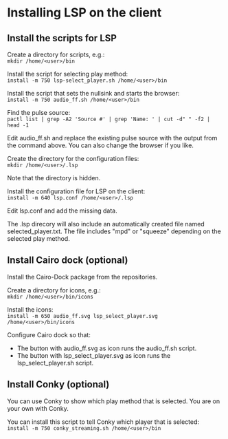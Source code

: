 # Installing LSP on the client
## Install the scripts for LSP
Create a directory for scripts, e.g.:<br/>
```mkdir /home/<user>/bin```

Install the script for selecting play method:<br/>
```install -m 750 lsp-select_player.sh /home/<user>/bin```

Install the script that sets the nullsink and starts the browser:<br/>
```install -m 750 audio_ff.sh /home/<user>/bin```

Find the pulse source:<br/>
```pactl list | grep -A2 'Source #' | grep 'Name: ' | cut -d" " -f2 | head -1```

Edit audio_ff.sh and replace the existing pulse source with the output from the command above. You can also change the browser if you like.

Create the directory for the configuration files:<br/>
```mkdir /home/<user>/.lsp```

Note that the directory is hidden.

Install the configuration file for LSP on the client:<br/>
```install -m 640 lsp.conf /home/<user>/.lsp```

Edit lsp.conf and add the missing data.

The .lsp direcory will also include an automatically created file named selected_player.txt. The file includes "mpd" or "squeeze" depending on the selected play method.

## Install Cairo dock (optional)
Install the Cairo-Dock package from the repositories.

Create a directory for icons, e.g.:<br/>
```mkdir /home/<user>/bin/icons```

Install the icons:<br/>
```install -m 650 audio_ff.svg lsp_select_player.svg /home/<user>/bin/icons```

Configure Cairo dock so that:
* The button with audio_ff.svg as icon runs the audio_ff.sh script.
* The button with lsp_select_player.svg as icon runs the lsp_select_player.sh script.

## Install Conky (optional)
You can use Conky to show which play method that is selected. You are on your own with Conky.

You can install this script to tell Conky which player that is selected:<br/>
```install -m 750 conky_streaming.sh /home/<user>/bin```
